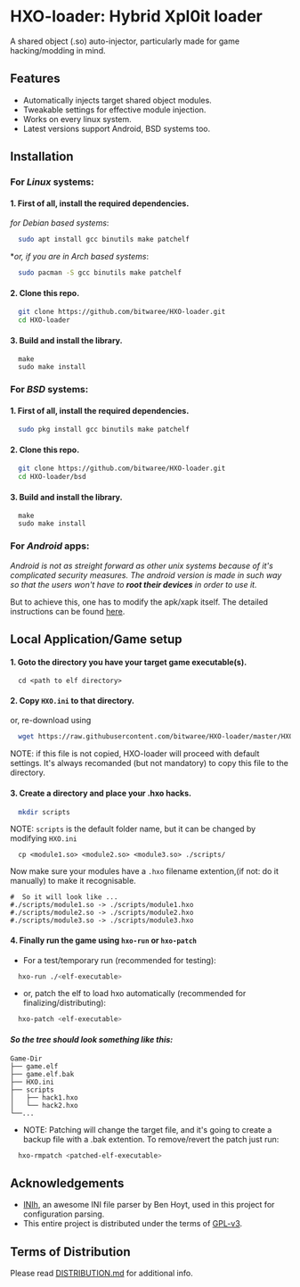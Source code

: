 
# HXO-loader: Hybrid Xpl0it loader

A shared object (.so) auto-injector, particularly made for game hacking/modding in mind.
 


## Features

- Automatically injects target shared object modules.
- Tweakable settings for effective module injection.
- Works on every linux system.
- Latest versions support Android, BSD systems too.

## Installation
### For _Linux_ systems: 
#### 1. First of all, install the required dependencies.

*for Debian based systems*:
```bash
  sudo apt install gcc binutils make patchelf
```
**or, if you are in Arch based systems*:
```bash
  sudo pacman -S gcc binutils make patchelf
```
#### 2. Clone this repo.
```bash
  git clone https://github.com/bitwaree/HXO-loader.git
  cd HXO-loader
```
#### 3. Build and install the library.
```
  make
  sudo make install
```
### For _BSD_ systems:
#### 1. First of all, install the required dependencies.

```bash
  sudo pkg install gcc binutils make patchelf
```
#### 2. Clone this repo.
```bash
  git clone https://github.com/bitwaree/HXO-loader.git
  cd HXO-loader/bsd
```
#### 3. Build and install the library.
```
  make
  sudo make install
```
### For _Android_ apps:
_Android is not as streight forward as other unix systems because of it's complicated security measures. The android version is made in such way so that the users won't have to **root their devices** in order to use it._

But to achieve this, one has to modify the apk/xapk itself. The detailed instructions can be found [here](./android/Guide-for-Android.md).

## Local Application/Game setup
#### 1. Goto the directory you have your target game executable(s).

```
  cd <path to elf directory>
```

#### 2. Copy `HXO.ini` to that directory. 
or, re-download using
```bash
  wget https://raw.githubusercontent.com/bitwaree/HXO-loader/master/HXO.ini
```
NOTE: if this file is not copied, HXO-loader will proceed with default settings. It's always recomanded (but not mandatory) to copy this file to the directory.
#### 3. Create a directory and place your .hxo hacks.
```bash
  mkdir scripts
```
NOTE: `scripts` is the default folder name, but it can be changed by modifying `HXO.ini`
```
  cp <module1.so> <module2.so> <module3.so> ./scripts/
```
Now make sure your modules have a `.hxo` filename extention,(if not: do it manually) to make it recognisable.
```
#  So it will look like ...
#./scripts/module1.so -> ./scripts/module1.hxo 
#./scripts/module2.so -> ./scripts/module2.hxo 
#./scripts/module3.so -> ./scripts/module3.hxo 
```
#### 4. Finally run the game using `hxo-run` or `hxo-patch`
 - For a test/temporary run (recommended for testing):
```bash
  hxo-run ./<elf-executable>
```
- or, patch the elf to load hxo automatically (recommended for finalizing/distributing):
```bash
  hxo-patch <elf-executable>
```
#### *So the tree should look something like this:*
```tree
Game-Dir
├── game.elf
├── game.elf.bak
├── HXO.ini
├── scripts
│   ├── hack1.hxo
│   └── hack2.hxo
└──...
```
- NOTE: Patching will change the target file, and it's going to create a backup file with a .bak extention. To remove/revert the patch just run:
```bash
  hxo-rmpatch <patched-elf-executable>
```

## Acknowledgements

 - [INIh](https://github.com/benhoyt/inih), an awesome INI file parser by Ben Hoyt, used in this project for configuration parsing.
 - This entire project is distributed under the terms of [GPL-v3](https://www.gnu.org/licenses/quick-guide-gplv3.html).
 


## Terms of Distribution
Please read [DISTRIBUTION.md](https://github.com/bitwaree/HXO-loader/blob/master/DISTRIBUTION.md) for additional info.
